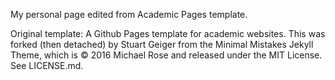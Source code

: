 My personal page edited from Academic Pages template.

Original template: A Github Pages template for academic websites. This was forked (then detached) by Stuart Geiger from the Minimal Mistakes Jekyll Theme, which is © 2016 Michael Rose and released under the MIT License. See LICENSE.md.
